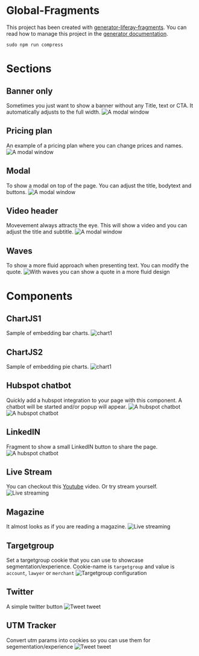# Global-Fragments

This project has been created with [generator-liferay-fragments][1]. You can read
how to manage this project in the [generator documentation][2].

[1]: https://www.npmjs.com/package/generator-liferay-fragments
[2]: https://www.npmjs.com/package/generator-liferay-fragments#usage

```
sudo npm run compress
```

# Sections

## Banner only
Sometimes you just want to show a banner without any Title, text or CTA. It automatically adjusts to the full width.
![A modal window](docs/images/banner-only.png)

## Pricing plan
An example of a pricing plan where you can change prices and names.
![A modal window](docs/images/pricing.png)

## Modal
To show a modal on top of the page. You can adjust the title, bodytext and buttons.
![A modal window](docs/images/modal.png)

## Video header
Movevement always attracts the eye. This will show a video and you can adjust the title and subtitle.
![A modal window](docs/images/video.png)

## Waves
To show a more fluid approach when presenting text. You can modify the quote.
![With waves you can show a quote in a more fluid design](docs/images/wave.png)


# Components
## ChartJS1
Sample of embedding bar charts.
![chart1](docs/images/chart1.png)
## ChartJS2
Sample of embedding pie charts.
![chart1](docs/images/chart2.png)
## Hubspot chatbot
Quickly add a hubspot integration to your page with this component. A chatbot will be started and/or popup will appear.
![A hubspot chatbot](docs/images/hubspot.png) ![A hubspot chatbot](docs/images/hubspot2.png)

## LinkedIN
Fragment to show a small LinkedIN button to share the page. ![A hubspot chatbot](docs/images/LinkedIN.png)

## Live Stream
You can checkout this [Youtube](https://www.youtube.com/watch?v=PzSf9tRPKDc) video. Or try stream yourself. ![Live streaming](docs/images/livestream.png)

## Magazine
It almost looks as if you are reading a magazine.
![Live streaming](docs/images/magazine.png)

## Targetgroup
Set a targetgroup cookie that you can use to showcase segmentation/experience.
Cookie-name is `targetgroup` and value is `account`, `lawyer` or `merchant` ![Targetgroup configuration](docs/images/targetgroup.png)

## Twitter
A simple twitter button
![Tweet tweet](docs/images/twitter.png)

## UTM Tracker
Convert utm params into cookies so you can use them for segementation/experience
![Tweet tweet](docs/images/utmtracker.png)